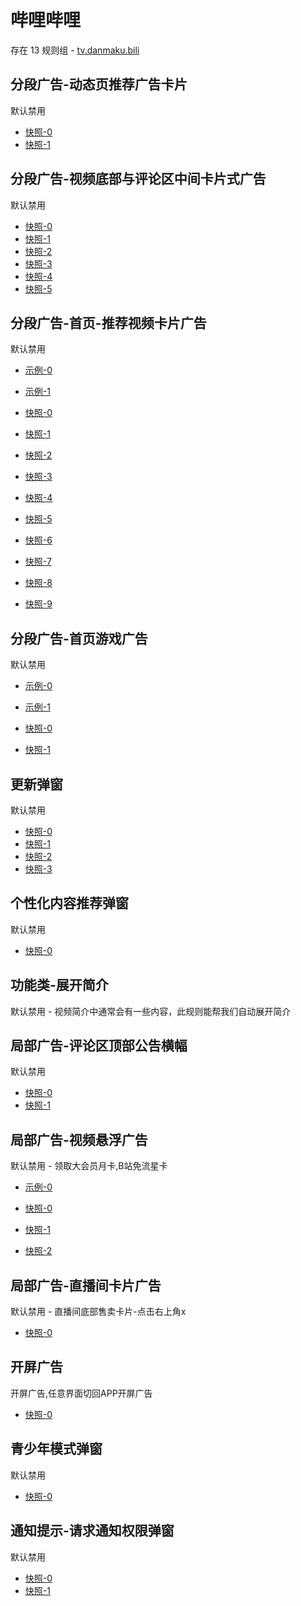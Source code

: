 # 哔哩哔哩

存在 13 规则组 - [tv.danmaku.bili](/src/apps/tv.danmaku.bili.ts)

## 分段广告-动态页推荐广告卡片

默认禁用

- [快照-0](https://i.gkd.li/import/12700222)
- [快照-1](https://i.gkd.li/import/12700243)

## 分段广告-视频底部与评论区中间卡片式广告

默认禁用

- [快照-0](https://i.gkd.li/import/12642260)
- [快照-1](https://i.gkd.li/import/12705266)
- [快照-2](https://i.gkd.li/import/12776568)
- [快照-3](https://i.gkd.li/import/12707070)
- [快照-4](https://i.gkd.li/import/12642261)
- [快照-5](https://i.gkd.li/import/13495649)

## 分段广告-首页-推荐视频卡片广告

默认禁用

- [示例-0](https://m.gkd.li/57941037/acd89b46-45fc-459f-8d17-3913d98dcbad)
- [示例-1](https://m.gkd.li/57941037/9c2f42d7-c262-4e06-b3c6-40f0908e7a94)

- [快照-0](https://i.gkd.li/import/14083540)
- [快照-1](https://i.gkd.li/import/14059876)
- [快照-2](https://i.gkd.li/import/13742257)
- [快照-3](https://i.gkd.li/import/13256605)
- [快照-4](https://i.gkd.li/import/14155801)
- [快照-5](https://i.gkd.li/import/13742257)
- [快照-6](https://i.gkd.li/import/13945597)
- [快照-7](https://i.gkd.li/import/14155272)
- [快照-8](https://i.gkd.li/import/14059882)
- [快照-9](https://i.gkd.li/import/13625309)

## 分段广告-首页游戏广告

默认禁用

- [示例-0](https://m.gkd.li/110102406/e9d89ec4-e85b-4c67-a1a6-ecf2f4cb516e)
- [示例-1](https://m.gkd.li/110102406/42dcdd30-75eb-4790-acaa-6bd23d12b945)

- [快照-0](https://i.gkd.li/import/14478514)
- [快照-1](https://i.gkd.li/import/14478551)

## 更新弹窗

默认禁用

- [快照-0](https://i.gkd.li/import/12649689)
- [快照-1](https://i.gkd.li/import/13212209)
- [快照-2](https://i.gkd.li/import/13228977)
- [快照-3](https://i.gkd.li/import/13334963)

## 个性化内容推荐弹窗

默认禁用

- [快照-0](https://i.gkd.li/import/13448905)

## 功能类-展开简介

默认禁用 - 视频简介中通常会有一些内容，此规则能帮我们自动展开简介

## 局部广告-评论区顶部公告横幅

默认禁用

- [快照-0](https://i.gkd.li/import/12785461)
- [快照-1](https://i.gkd.li/import/12775156)

## 局部广告-视频悬浮广告

默认禁用 - 领取大会员月卡,B站免流星卡

- [示例-0](https://github.com/gkd-kit/inspect/assets/38517192/110db806-3f8b-4cd2-a445-06c5f5eb21eb)

- [快照-0](https://i.gkd.li/import/12892611)
- [快照-1](https://i.gkd.li/import/13308344)
- [快照-2](https://i.gkd.li/import/13538048)

## 局部广告-直播间卡片广告

默认禁用 - 直播间底部售卖卡片-点击右上角x

- [快照-0](https://i.gkd.li/import/13200549)

## 开屏广告

开屏广告,任意界面切回APP开屏广告

- [快照-0](https://i.gkd.li/import/12705270)

## 青少年模式弹窗

默认禁用

- [快照-0](https://i.gkd.li/import/13746766)

## 通知提示-请求通知权限弹窗

默认禁用

- [快照-0](https://i.gkd.li/import/13229159)
- [快照-1](https://i.gkd.li/import/13614090)
